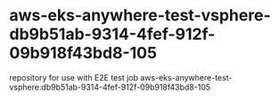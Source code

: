 # aws-eks-anywhere-test-vsphere-db9b51ab-9314-4fef-912f-09b918f43bd8-105
repository for use with E2E test job aws-eks-anywhere-test-vsphere:db9b51ab-9314-4fef-912f-09b918f43bd8-105
